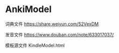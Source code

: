 # AnkiModel


词典文件 https://share.weiyun.com/52VexDM


发音文件 https://www.douban.com/note/633017037/


模板源文件  KindleModel.html

